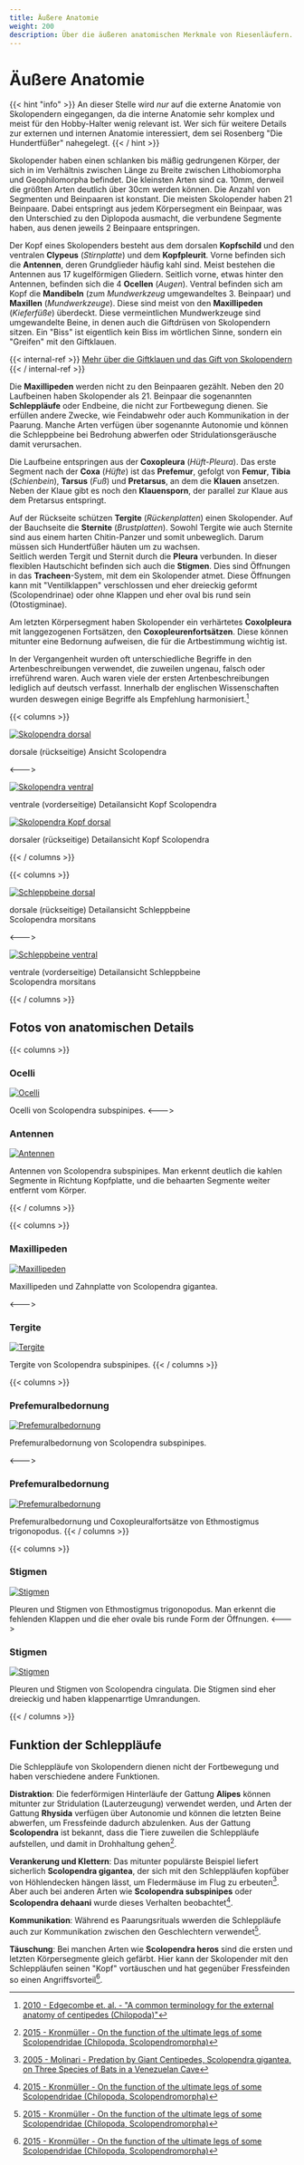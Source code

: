 ```yaml
---
title: Äußere Anatomie
weight: 200
description: Über die äußeren anatomischen Merkmale von Riesenläufern.
---
```


# Äußere Anatomie

{{< hint "info" >}}
An dieser Stelle wird _nur_ auf die externe Anatomie von Skolopendern eingegangen, da die interne Anatomie sehr komplex und meist für den Hobby-Halter wenig relevant ist. Wer sich für weitere Details zur externen und internen Anatomie interessiert, dem sei Rosenberg "Die Hundertfüßer" nahegelegt.
{{< / hint >}}

Skolopender haben einen schlanken bis mäßig gedrungenen Körper, der sich in im Verhältnis zwischen Länge zu Breite zwischen Lithobiomorpha und Geophilomorpha befindet.  Die kleinsten Arten sind ca. 10mm, derweil die größten Arten deutlich über 30cm werden können.  Die Anzahl von Segmenten und Beinpaaren ist konstant. Die meisten Skolopender haben 21 Beinpaare. Dabei entspringt aus jedem Körpersegment ein Beinpaar, was den Unterschied zu den Diplopoda ausmacht, die verbundene Segmente haben, aus denen jeweils 2 Beinpaare entspringen.

Der Kopf eines Skolopenders besteht aus dem dorsalen **Kopfschild** und den ventralen **Clypeus** (_Stirnplatte_) und dem **Kopfpleurit**. Vorne befinden sich die **Antennen**, deren Grundglieder häufig kahl sind. Meist bestehen die Antennen aus 17 kugelförmigen Gliedern. Seitlich vorne, etwas hinter den Antennen, befinden sich die 4 **Ocellen** (_Augen_).
Ventral befinden sich am Kopf die **Mandibeln** (zum _Mundwerkzeug_ umgewandeltes 3. Beinpaar) und **Maxillen** (_Mundwerkzeuge_). Diese sind meist von den **Maxillipeden** (_Kieferfüße_) überdeckt. Diese vermeintlichen Mundwerkzeuge sind umgewandelte Beine, in denen auch die Giftdrüsen von Skolopendern sitzen. Ein "Biss" ist eigentlich kein Biss im wörtlichen Sinne, sondern ein "Greifen" mit den Giftklauen.

{{< internal-ref >}}
[Mehr über die Giftklauen und das Gift von Skolopendern](../toxizitat)
{{< / internal-ref >}}

Die **Maxillipeden** werden nicht zu den Beinpaaren gezählt. Neben den 20 Laufbeinen haben Skolopender als 21. Beinpaar die sogenannten **Schleppläufe** oder Endbeine, die nicht zur Fortbewegung dienen. Sie erfüllen andere Zwecke, wie Feindabwehr oder auch Kommunikation in der Paarung. Manche Arten verfügen über sogenannte Autonomie und können die Schleppbeine bei Bedrohung abwerfen oder Stridulationsgeräusche damit verursachen.

Die Laufbeine entspringen aus der **Coxopleura** (_Hüft-Pleura_). Das erste Segment nach der **Coxa** (_Hüfte_) ist das **Prefemur**, gefolgt von **Femur**, **Tibia** (_Schienbein_), **Tarsus** (_Fuß_) und **Pretarsus**, an dem die **Klauen** ansetzen. Neben der Klaue gibt es noch den **Klauensporn**, der parallel zur Klaue aus dem Pretarsus entspringt.

Auf der Rückseite schützen **Tergite** (_Rückenplatten_) einen Skolopender. Auf der Bauchseite die **Sternite** (_Brustplatten_). Sowohl Tergite wie auch Sternite sind aus einem harten Chitin-Panzer und somit unbeweglich. Darum müssen sich Hundertfüßer häuten um zu wachsen.  
Seitlich werden Tergit und Sternit durch die **Pleura** verbunden. In dieser flexiblen Hautschicht befinden sich auch die **Stigmen**. Dies sind Öffnungen in das **Tracheen**-System, mit dem ein Skolopender atmet. Diese Öffnungen kann mit "Ventilklappen" verschlossen und eher dreieckig geformt (Scolopendrinae) oder ohne Klappen und eher oval bis rund sein (Otostigminae).

Am letzten Körpersegment haben Skolopender ein verhärtetes **Coxolpleura** mit langgezogenen Fortsätzen, den **Coxopleurenfortsätzen**. Diese können mitunter eine Bedornung aufweisen, die für die Artbestimmung wichtig ist.

In der Vergangenheit wurden oft unterschiedliche Begriffe in den Artenbeschreibungen verwendet, die zuweilen ungenau, falsch oder irreführend waren. Auch waren viele der ersten Artenbeschreibungen lediglich auf deutsch verfasst. Innerhalb der englischen Wissenschaften wurden deswegen einige Begriffe als Empfehlung harmonisiert.[^2]

{{< columns >}}

[![Skolopendra dorsal](./images/scolopendra_dorsal_beschriftet.png)](./images/scolopendra_dorsal_beschriftet.png)

dorsale (rückseitige) Ansicht Scolopendra

<--->

[![Skolopendra ventral](./images/scolopendra_ventral_beschriftet.png)](./images/scolopendra_ventral_beschriftet.png)

ventrale (vorderseitige) Detailansicht Kopf Scolopendra 

[![Skolopendra Kopf dorsal](./images/kopf_dorsal.png)](./images/kopf_dorsal.png)

dorsaler (rückseitige) Detailansicht Kopf Scolopendra 

{{< / columns >}}

{{<  columns >}}

[![Schleppbeine dorsal](./images/schleppbeine_dorsal.png)](./images/schleppbeine_dorsal.png)

dorsale (rückseitige) Detailansicht Schleppbeine  
Scolopendra morsitans

<--->

[![Schleppbeine ventral](./images/schleppbeine_ventral.png)](./images/schleppbeine_ventral.png)

ventrale (vorderseitige) Detailansicht Schleppbeine  
Scolopendra morsitans

{{< / columns >}}

## Fotos von anatomischen Details

{{<  columns >}}

### Ocelli
[![Ocelli](./images/foto_ocelli_thumb.jpg)](./images/foto_ocelli.jpg)

Ocelli von Scolopendra subspinipes.
<--->
### Antennen

[![Antennen](./images/foto_antennen_thumb.jpg)](./images/foto_antennen.jpg)

Antennen von Scolopendra subspinipes. Man erkennt deutlich die kahlen Segmente in Richtung Kopfplatte, und die behaarten Segmente weiter entfernt vom Körper.

{{< / columns >}}

{{<  columns >}}
### Maxillipeden
[![Maxillipeden](./images/foto_maxillipeden_thumb.jpg)](./images/foto_maxillipeden.jpg)

Maxillipeden und Zahnplatte von Scolopendra gigantea.

<--->

### Tergite

[![Tergite](./images/foto_tergite_thumb.jpg)](./images/foto_tergite.jpg)

Tergite von Scolopendra subspinipes.
{{< / columns >}}

{{<  columns >}}
### Prefemuralbedornung
[![Prefemuralbedornung](./images/foto_prefemuralbedornung_thumb.jpg)](./images/foto_prefemuralbedornung.jpg)

Prefemuralbedornung von Scolopendra subspinipes.

<--->

### Prefemuralbedornung
[![Prefemuralbedornung](./images/foto_prefemuralbedornung_ethmostigmus_thumb.jpg)](./images/foto_prefemuralbedornung_ethmostigmus.jpg)

Prefemuralbedornung und Coxopleuralfortsätze von Ethmostigmus trigonopodus.
{{< / columns >}}

{{<  columns >}}
### Stigmen
[![Stigmen](./images/foto_stigmen_pleura_ethmostigmus_thumb.jpg)](./images/foto_stigmen_pleura_ethmostigmus.jpg)

Pleuren und Stigmen von Ethmostigmus trigonopodus. Man erkennt die fehlenden Klappen und die eher ovale bis runde Form der Öffnungen.
<--->
### Stigmen
[![Stigmen](./images/foto_stigmen_pleura_scolopendra_thumb.jpg)](./images/foto_stigmen_pleura_scolopendra.jpg)

Pleuren und Stigmen von Scolopendra cingulata. Die Stigmen sind eher dreieckig und haben klappenarrtige Umrandungen.

{{< / columns >}}

## Funktion der Schleppläufe

Die Schleppläufe von Skolopendern dienen nicht der Fortbewegung und haben verschiedene andere Funktionen.

**Distraktion**: Die federförmigen Hinterläufe der Gattung __Alipes__ können mitunter zur Stridulation (Lauterzeugung) verwendet werden, und Arten der Gattung __Rhysida__ verfügen über Autonomie und können die letzten Beine abwerfen, um Fressfeinde dadurch abzulenken. Aus der Gattung __Scolopendra__ ist bekannt, dass die Tiere zuweilen die Schleppläufe aufstellen, und damit in Drohhaltung gehen[^2015-kronmüller].

**Verankerung und Klettern**: Das mitunter populärste Beispiel liefert sicherlich __Scolopendra gigantea__, der sich mit den Schleppläufen kopfüber von Höhlendecken hängen lässt, um Fledermäuse im Flug zu erbeuten[^fn-2005-molinari]. Aber auch bei anderen Arten wie __Scolopendra subspinipes__ oder __Scolopendra dehaani__ wurde dieses Verhalten beobachtet[^2015-kronmüller].

**Kommunikation**: Während es Paarungsrituals wwerden die Schleppläufe auch zur Kommunikation zwischen den Geschlechtern verwendet[^2015-kronmüller].

**Täuschung**: Bei manchen Arten wie __Scolopendra heros__ sind die ersten und letzten Körpersegmente gleich gefärbt. Hier kann der Skolopender mit den Schleppläufen seinen "Kopf" vortäuschen und hat gegenüber Fressfeinden so einen Angriffsvorteil[^2015-kronmüller].

[^2]: [2010 - Edgecombe et. al. - "A common terminology for the external anatomy of centipedes (Chilopoda)"](https://www.ncbi.nlm.nih.gov/pmc/articles/PMC3088443/)
[^2015-kronmüller]: [2015 - Kronmüller - On the function of the ultimate legs of some Scolopendridae (Chilopoda, Scolopendromorpha)](https://www.researchgate.net/publication/280908902_On_the_function_of_the_ultimate_legs_of_some_Scolopendridae_Chilopoda_Scolopendromorpha)
[^fn-2005-molinari]: [2005 - Molinari - Predation by Giant Centipedes, Scolopendra gigantea, on Three Species of Bats in a Venezuelan Cave](https://www.researchgate.net/publication/228372837_Predation_by_giant_centipedes_Scolopendra_gigantea_on_three_species_of_bats_in_a_Venezuelan_cave)